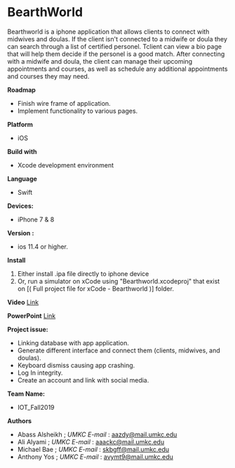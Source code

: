 # BearthWorld
Bearthworld is a iphone application that allows clients to connect with midwives and doulas. If the client isn't connected to a midwife or doula they can search through a list of certified personel. Tclient can view a bio page that will help them decide if the personel is a good match. After connecting with a midwife and doula, the client can manage their upcoming appointments and courses, as well as schedule any additional appointments and courses they may need.

**Roadmap**
* Finish wire frame of application.
* Implement functionality to various pages.

**Platform**
* iOS

**Build with**
* Xcode development environment

**Language**
* Swift 

**Devices:**
* iPhone 7 & 8

**Version :**
* ios 11.4 or higher.

**Install**
1. Either install .ipa file directly to iphone device
2. Or, run a simulator on xCode using "Bearthworld.xcodeproj" that exist on [( Full project file for xCode - Bearthworld )] folder.

**Video**
[Link](https://www.youtube.com/watch?v=9RPureMdfQU&feature=youtu.be)

**PowerPoint**
[Link](https://github.com/Alshaikh1abbas/Bearthworld/blob/master/Bearthworld%20Mobile%20Application/BearthWorld%20powerpoint.pptx)

**Project issue:**
* Linking database with app application.
* Generate different interface and connect them (clients, midwives, and doulas).
* Keyboard dismiss causing app crashing.
* Log In integrity.
* Create an account and link with social media.

**Team Name:**
* IOT_Fall2019

**Authors**
* Abass Alsheikh ; _UMKC E-mail_ : aazdy@mail.umkc.edu
* Ali Alyami ; _UMKC E-mail_ : aaackc@mail.umkc.edu
* Michael Bae ; _UMKC E-mail_ : skbgff@mail.umkc.edu
* Anthony Yos ; _UMKC E-mail_ : avymt9@mail.umkc.edu
